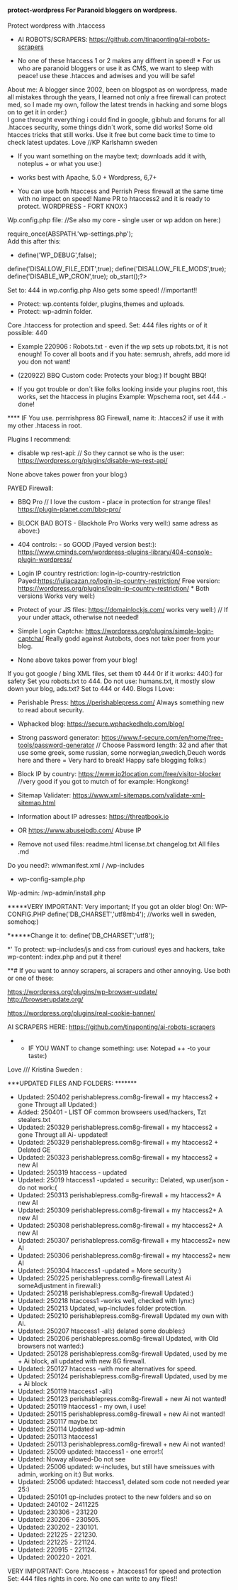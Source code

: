 #### protect-wordpress  For Paranoid bloggers on wordpress.
Protect wordpress with .htaccess
* AI ROBOTS/SCRAPERS:  https://github.com/tinaponting/ai-robots-scrapers

* No one of these htaccess 1 or 2 makes any diffrent in speed! *
For us who are paranoid bloggers or use it as CMS, we want to sleep with peace! use these .htacces and adwises and you will be safe! 

About me: A blogger since 2002, been on blogspot as on wordpress, made all mistakes through the years, I learned not only a free firewall can protect med, so I made my own, follow the latest trends in hacking and some blogs on to get it in order:)  
I gone throught everything  i could find in google, gibhub and forums for all .htacces security, some things didn´t work, some did works! Some old htacces tricks that still works.  Use it free but come back time to time to check latest updates.  Love //KP Karlshamn sweden

* If you want something on the maybe text; downloads add it with, noteplus + or what you use:)
* works best with Apache, 5.0 + Wordpress, 6,7+

* You can use both htaccess and Perrish Press firewall at the same time with no impact on speed! Name PR to htaccess2 and it is ready to protect.
WORDPRESS - FORT KNOX:)


Wp.config.php file:  //Se also my core - single user or wp addon on here:)

require_once(ABSPATH.'wp-settings.php');  
Add this after this:
* define('WP_DEBUG',false);

define('DISALLOW_FILE_EDIT',true); 
define('DISALLOW_FILE_MODS',true);
define('DISABLE_WP_CRON',true);
ob_start();?>

Set to: 444 in wp.config.php Also gets some speed!  //important!!

* Protect: wp.contents folder, plugins,themes and uploads.
* Protect: wp-admin folder.

Core .htaccess for protection and speed.  Set: 444 files rights or of it possible: 440

* Example 220906 : Robots.txt - even if the wp sets up robots.txt, it is not enough! To cover all boots and if you hate: semrush, ahrefs, add more id you don not want!

* (220922) BBQ Custom code: Protects your blog:) If bought BBQ!
* If you got trouble or don´t like folks looking inside your plugins root, this works, set the htaccess in plugins Example: Wpschema root, set 444 .-done!

**** IF You use. perrrishpress 8G Firewall, name it: .htacces2 if use it with my other .htacess in root.

Plugins I recommend:
* disable wp rest-api:  // So they cannot se who is the user: https://wordpress.org/plugins/disable-wp-rest-api/

None above takes power fron your blog:)

PAYED Firewall: 
* BBQ Pro   // I love the custom - place in protection for strange files!   https://plugin-planet.com/bbq-pro/

* BLOCK BAD BOTS  - Blackhole Pro   Works very well:) same adress as above:)

* 404 controls: - so GOOD /Payed version best:): https://www.cminds.com/wordpress-plugins-library/404-console-plugin-wordpress/

*  Login IP  country restriction:  login-ip-country-restriction Payed:https://iuliacazan.ro/login-ip-country-restriction/
Free version: https://wordpress.org/plugins/login-ip-country-restriction/  * Both versions Works very well:) 

* Protect of your JS files: https://domainlockjs.com/     works very well:)  // If your under attack, otherwise not needed!

* Simple Login Captcha:  https://wordpress.org/plugins/simple-login-captcha/    Really godd against Autobots, does not take poer from your blog.

* None above takes power from your blog!

If you got google / bing XML files, set them t0 444 0r if it works: 440:) for safety
Set you robots.txt to 444. Do not use: humans.txt, it mostly slow down your blog, ads.txt? Set to 444 or 440.
Blogs I Love:
* Perishable Press: https://perishablepress.com/   Always something new to read about security.
* Wphacked blog:  https://secure.wphackedhelp.com/blog/

* Strong password generator: https://www.f-secure.com/en/home/free-tools/password-generator   // Choose Password length: 32 and after that use some greek, some russian, some norwegian,swedich,Deuch words here and there = Very hard to break!
Happy safe blogging folks:)

* Block IP by country:  https://www.ip2location.com/free/visitor-blocker   //very good if you got to mutch of for example: Hongkong!

* Sitemap Validater: https://www.xml-sitemaps.com/validate-xml-sitemap.html

*  Information about IP adresses:  https://threatbook.io
*  OR https://www.abuseipdb.com/   Abuse IP

* Remove not used files:
readme.html
license.txt
changelog.txt
All files .md

Do you need?: wlwmanifest.xml /  /wp-includes

+ wp-config-sample.php

Wp-admin:
/wp-admin/install.php

*****VERY IMPORTANT:
Very important; If you got an older blog!
On:
WP-CONFIG.PHP
define('DB_CHARSET','utf8mb4');  //works well in sweden, somehoq:)

******Change it to: 
define('DB_CHARSET','utf8');

*' To protect: wp-includes/js and css from curious! eyes and hackers, take wp-content: index.php and put it there!

**# If you want to annoy scrapers, ai scrapers and other annoying.
Use both or one of these:

https://wordpress.org/plugins/wp-browser-update/
http://browserupdate.org/

https://wordpress.org/plugins/real-cookie-banner/

AI SCRAPERS HERE: https://github.com/tinaponting/ai-robots-scrapers

* * IF YOU WANT to change something: use: Notepad ++ -to your taste:)


Love ///  Kristina Sweden  :  

***UPDATED FILES AND FOLDERS: *******

* Updated: 250402 perishablepress.com8g-firewall + my htaccess2 +  gone Througt all Updated:)
* Added: 250401 - LIST OF common browseers used/hackers, Tzt stealers.txt
* Updated: 250329 perishablepress.com8g-firewall + my htaccess2 +  gone Througt all Ai- uppdated!
* Updated: 250329 perishablepress.com8g-firewall + my htaccess2 +  Delated GE
* Updated: 250323 perishablepress.com8g-firewall + my htaccess2 +  new  AI
* Updated: 250319 htaccess  - updated
* Updated: 25019 htaccess1 -updated =  security:: Delated, wp.user/json - do not work:(
* Updated: 250313 perishablepress.com8g-firewall + my htaccess2+  A new AI
* Updated: 250309 perishablepress.com8g-firewall + my htaccess2+  A new AI
* Updated: 250308 perishablepress.com8g-firewall + my htaccess2+  A new AI
* Updated: 250307 perishablepress.com8g-firewall + my htaccess2+ new AI
* Updated: 250306 perishablepress.com8g-firewall + my htaccess2+ new AI
* Updated: 250304 htaccess1 -updated = More security:) 
* Updated: 250225 perishablepress.com8g-firewall Latest Ai someAdjustment in firewall:)
* Updated: 250218 perishablepress.com8g-firewall Updated:)
* Updated: 250218 htaccess1 -works well, checked with lynx:) 
* Updated: 250213 Updated, wp-includes folder protection.
* Updated: 250210 perishablepress.com8g-firewall Updated my own with Ai.
* Updated: 250207 htaccess1 -all:) delated some doubles:)
* Updated: 250206 perishablepress.com8g-firewall Updated, with Old browsers not wanted:)
* Updated: 250128 perishablepress.com8g-firewall Updated, used by me + Ai block, all updated with new 8G firewall.
* Updated: 250127 htaccess -with more alternatives for speed.
* Updated: 250124 perishablepress.com8g-firewall Updated, used by me + Ai block
* Updated: 250119 htaccess1 -all:) 
* Updated: 250123 perishablepress.com8g-firewall + new Ai not wanted!
* Updated: 250119 htaccess1 - my own, i use!
* Updated: 250115 perishablepress.com8g-firewall + new Ai not wanted!
* Updated: 250117 maybe.txt
* Updated: 250114 Updated wp-admin
* Updated: 250113 htaccess1
* Updated: 250113 perishablepress.com8g-firewall + new Ai not wanted!
* Updated: 25009 updated: htaccess1 - one error!:(
* Updated: Noway allowed-Do not see
* Updated: 25006 updated: w-includes, but still have smeissues with admin, working on  it:)  But works.
* Updated: 25006 updated: htaccess1, delated som code not needed year 25:)
* Updated: 250101 qp-includes protect to the new folders and so on  
* Updated: 240102 - 2411225 
* Updated: 230306 - 231220
* Updated: 230206 - 230505. 
* Updated: 230202 - 230101.
* Updated: 221225 - 221230.
* Updated: 221225 - 221124.
* Updated: 220915 - 221124.
* Updated: 200220 - 2021.

VERY IMPORTANT: Core  .htaccess + .htaccess1 for speed and protection  Set: 444 files rights
in core. No one can write to any files!!
